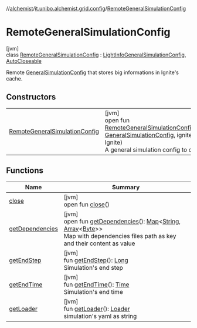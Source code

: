 //[alchemist](../../../index.md)/[it.unibo.alchemist.grid.config](../index.md)/[RemoteGeneralSimulationConfig](index.md)

# RemoteGeneralSimulationConfig

[jvm]\
class [RemoteGeneralSimulationConfig](index.md) : [LightInfoGeneralSimulationConfig](../-light-info-general-simulation-config/index.md), [AutoCloseable](https://docs.oracle.com/javase/8/docs/api/java/lang/AutoCloseable.html)

Remote [GeneralSimulationConfig](../-general-simulation-config/index.md) that stores big informations in Ignite's cache.

## Constructors

| | |
|---|---|
| [RemoteGeneralSimulationConfig](-remote-general-simulation-config.md) | [jvm]<br>open fun [RemoteGeneralSimulationConfig](-remote-general-simulation-config.md)(sc: [GeneralSimulationConfig](../-general-simulation-config/index.md), ignite: Ignite)<br>A general simulation config to clone |

## Functions

| Name | Summary |
|---|---|
| [close](close.md) | [jvm]<br>open fun [close](close.md)() |
| [getDependencies](get-dependencies.md) | [jvm]<br>open fun [getDependencies](get-dependencies.md)(): [Map](https://docs.oracle.com/javase/8/docs/api/java/util/Map.html)<[String](https://docs.oracle.com/javase/8/docs/api/java/lang/String.html), [Array](https://kotlinlang.org/api/latest/jvm/stdlib/kotlin/-array/index.html)<[Byte](https://kotlinlang.org/api/latest/jvm/stdlib/kotlin/-byte/index.html)>><br>Map with dependencies files path as key and their content as value |
| [getEndStep](../-local-general-simulation-config/index.md#1508252319%2FFunctions%2F-267951372) | [jvm]<br>fun [getEndStep](../-local-general-simulation-config/index.md#1508252319%2FFunctions%2F-267951372)(): [Long](https://kotlinlang.org/api/latest/jvm/stdlib/kotlin/-long/index.html)<br>Simulation's end step |
| [getEndTime](../-local-general-simulation-config/index.md#-529751618%2FFunctions%2F-267951372) | [jvm]<br>fun [getEndTime](../-local-general-simulation-config/index.md#-529751618%2FFunctions%2F-267951372)(): [Time](../../it.unibo.alchemist.model.interfaces/-time/index.md)<br>Simulation's end time |
| [getLoader](../-local-general-simulation-config/index.md#1018251937%2FFunctions%2F-267951372) | [jvm]<br>fun [getLoader](../-local-general-simulation-config/index.md#1018251937%2FFunctions%2F-267951372)(): [Loader](../../it.unibo.alchemist.loader/-loader/index.md)<br>simulation's yaml as string |
